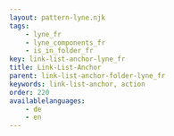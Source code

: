 ```yaml
---
layout: pattern-lyne.njk
tags: 
    - lyne_fr
    - lyne_components_fr
    - is_in_folder_fr
key: link-list-anchor-lyne_fr
title: Link-List-Anchor
parent: link-list-anchor-folder-lyne_fr
keywords: link-list-anchor, action
order: 220
availablelanguages: 
    - de
    - en
---
```

